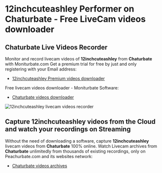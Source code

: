 # 12inchcuteashley Performer on Chaturbate - Free LiveCam videos downloader

## Chaturbate Live Videos Recorder

Monitor and record livecam videos of **12inchcuteashley** from **Chaturbate** with Moniturbate.com
Get a premium trial for free by just and only registering with your Email address:
* [12inchcuteashley Premium videos downloader](https://moniturbate.com/request-demo-licence-key.html)

Free livecam videos downloader - Moniturbate Software:
* [Chaturbate videos downloader](https://moniturbate.com/moniturbate-download-software.html)

![12inchcuteashley livecam videos recorder](https://peachurnet.com/templates/moniturbate-software.png)


## Capture 12inchcuteashley videos from the Cloud and watch your recordings on Streaming

Without the need of downloading a software, capture **12inchcuteashley** livecam videos from **Chaturbate** 100% online.
Watch Livecam archives from **Chaturbate** unlimitedly from thousands of existing recordings, only on Peachurbate.com and its websites network:
* [Chaturbate videos archives](https://peachurnet.com/)